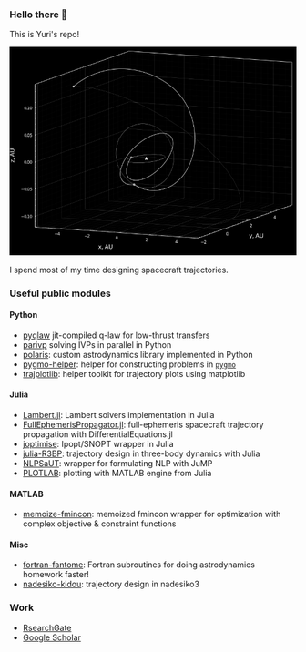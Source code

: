 ### Hello there 👋

This is Yuri's repo!

<p align="center">
  <img src="./transfer345.png" width="550" title="hover text">
</p>

I spend most of my time designing spacecraft trajectories. 

### Useful public modules

#### Python
- [pyqlaw](https://github.com/Yuricst/pyqlaw) jit-compiled q-law for low-thrust transfers
- [parivp](https://github.com/Yuricst/parivp) solving IVPs in parallel in Python
- [polaris](https://github.com/Yuricst/polaris): custom astrodynamics library implemented in Python
- [pygmo-helper](https://github.com/Yuricst/pygmo-helper): helper for constructing problems in [`pygmo`](https://esa.github.io/pygmo2/)
- [trajplotlib](https://github.com/Yuricst/trajplotlib): helper toolkit for trajectory plots using matplotlib

#### Julia
- [Lambert.jl](https://github.com/Yuricst/Lambert.jl): Lambert solvers implementation in Julia
- [FullEphemerisPropagator.jl](https://github.com/Yuricst/FullEphemerisPropagator.jl): full-ephemeris spacecraft trajectory propagation with DifferentialEquations.jl
- [joptimise](https://github.com/Yuricst/joptimise): Ipopt/SNOPT wrapper in Julia
- [julia-R3BP](https://github.com/Yuricst/julia-R3BP): trajectory design in three-body dynamics with Julia
- [NLPSaUT](https://github.com/Yuricst/NLPSaUT): wrapper for formulating NLP with JuMP
- [PLOTLAB](https://github.com/Yuricst/PLOTLAB): plotting with MATLAB engine from Julia

#### MATLAB
- [memoize-fmincon](https://github.com/Yuricst/memoize-fmincon): memoized fmincon wrapper for optimization with complex objective & constraint functions

#### Misc
- [fortran-fantome](https://github.com/Yuricst/fortran-astrodynamics): Fortran subroutines for doing astrodynamics homework faster! 
- [nadesiko-kidou](https://github.com/Yuricst/nadesiko-kidou): trajectory design in nadesiko3


### Work
- [RsearchGate](https://www.researchgate.net/profile/Yuri-Shimane)
- [Google Scholar](https://scholar.google.com/citations?user=mNEn9XwAAAAJ&hl=en)


<!--
### About my GitHub

<a href="https://github.com/anuraghazra/github-readme-stats">
  <img align="left" src="https://github-readme-stats.vercel.app/api?username=yuricst&count_private=true&show_icons=true" />
</a>
<a href="https://github.com/anuraghazra/github-readme-stats">
  <img align="left" src="https://github-readme-stats.vercel.app/api/top-langs/?username=yuricst" />
</a>
-->

<!--
**Yuricst/yuricst** is a ✨ _special_ ✨ repository because its `README.md` (this file) appears on your GitHub profile.

Here are some ideas to get you started:

- 🔭 I’m currently working on ...
- 🌱 I’m currently learning ...
- 👯 I’m looking to collaborate on ...
- 🤔 I’m looking for help with ...
- 💬 Ask me about ...
- 📫 How to reach me: ...
- 😄 Pronouns: ...
- ⚡ Fun fact: ...
-->
